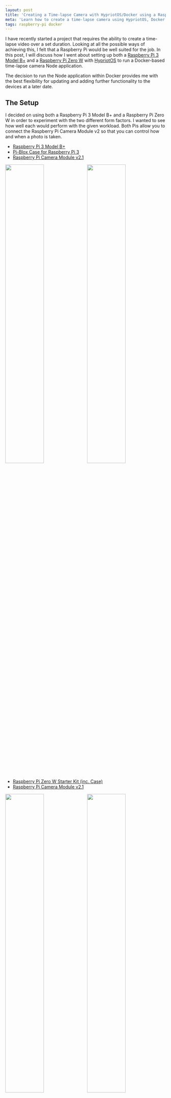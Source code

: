 ```yaml
---
layout: post
title: 'Creating a Time-lapse Camera with HypriotOS/Docker using a Raspberry Pi 3B+ and Raspberry Pi Zero W'
meta: 'Learn how to create a time-lapse camera using HypriotOS, Docker and Raspberry Pi devices. Discover step-by-step instructions and tips for building your own time-lapse camera.'
tags: raspberry-pi docker
---
```


I have recently started a project that requires the ability to create a time-lapse video over a set duration.
Looking at all the possible ways of achieving this, I felt that a Raspberry Pi would be well suited for the job.
In this post, I will discuss how I went about setting up both a [Raspberry Pi 3 Model B+](https://www.raspberrypi.org/products/raspberry-pi-3-model-b-plus/) and a [Raspberry Pi Zero W](https://www.raspberrypi.org/products/raspberry-pi-zero-w/) with [HypriotOS](https://blog.hypriot.com/) to run a Docker-based time-lapse camera Node application.

<!--more-->

The decision to run the Node application within Docker provides me with the best flexibility for updating and adding further functionality to the devices at a later date.

## The Setup

I decided on using both a Raspberry Pi 3 Model B+ and a Raspberry Pi Zero W in order to experiment with the two different form factors.
I wanted to see how well each would perform with the given workload.
Both Pis allow you to connect the Raspberry Pi Camera Module v2 so that you can control how and when a photo is taken.

- [Raspberry Pi 3 Model B+](https://www.amazon.co.uk/Raspberry-Pi-Model-64-Bit-Processor/dp/B07BDR5PDW)
- [Pi-Blox Case for Raspberry Pi 3](https://www.amazon.co.uk/Pi-Blox-Raspberry-Model-Camera-Black/dp/B017Z32E8A/)
- [Raspberry Pi Camera Module v2.1](https://www.amazon.co.uk/Raspberry-Pi-1080p-Camera-Module/dp/B01ER2SKFS/)

<div>
  <img style="width:49%;padding:0;float:left" src="/uploads/creating-a-time-lapse-camera-with-hypriotos-docker-using-a-raspberry-pi-3b-plus-and-raspberry-pi-zero-w/pi3b.jpg" />
  <img style="width:49%;padding:0;float:right" src="/uploads/creating-a-time-lapse-camera-with-hypriotos-docker-using-a-raspberry-pi-3b-plus-and-raspberry-pi-zero-w/pi3b-built.jpg" />
  <div style="clear:both"></div>
</div>

- [Raspberry Pi Zero W Starter Kit (inc. Case)](https://www.amazon.co.uk/Raspberry-Pi-Zero-Starter-Kit/dp/B072LWBL37/)
- [Raspberry Pi Camera Module v2.1](https://www.amazon.co.uk/Raspberry-Pi-1080p-Camera-Module/dp/B01ER2SKFS/)

<div>
  <img style="width:49%;padding:0;float:left" src="/uploads/creating-a-time-lapse-camera-with-hypriotos-docker-using-a-raspberry-pi-3b-plus-and-raspberry-pi-zero-w/pizero.jpg" />
  <img style="width:49%;padding:0;float:right" src="/uploads/creating-a-time-lapse-camera-with-hypriotos-docker-using-a-raspberry-pi-3b-plus-and-raspberry-pi-zero-w/pizero-built.jpg" />
  <div style="clear:both"></div>
</div>

## Building the Node Application

Now that I had decided on the equipment I was going to use, the next task was to create the [`timelapse.js`](https://github.com/eddmann/pi-timelapse/blob/master/timelapse.js) Node application.
The application is a simple script which uses `setInterval` to block and call the given `shoot` function with the desired delay.
Photos are organised into a deterministic `/year/month/day/hour/` directory structure, and each photo follows a `year_month_day_hour_minutes_seconds.jpg` naming convention.
The actual act of taking the photo (with the desired options) is delegated to the [`raspistill`](https://www.raspberrypi.org/documentation/usage/camera/raspicam/raspistill.md) command-line tool provided by the Raspberry Pi organisation.

```js
const { mkdirSync } = require('fs');
const { execSync } = require('child_process');

const toMilliseconds = seconds => seconds * 1000;

const getCurrentDate = () => {
  const now = new Date();
  const pad = number => number.toString().padStart(2, '0');

  return {
    year: now.getFullYear(),
    month: pad(now.getMonth() + 1),
    day: pad(now.getDate()),
    hours: pad(now.getHours()),
    minutes: pad(now.getMinutes()),
    seconds: pad(now.getSeconds()),
  };
};

const getDirectoryPath = path => {
  const { year, month, day, hours } = getCurrentDate();

  return `${path}/${year}/${month}/${day}/${hours}`;
};

const getFileName = path => {
  const { year, month, day, hours, minutes, seconds } = getCurrentDate();

  return `${path}/${year}_${month}_${day}_${hours}_${minutes}_${seconds}.jpg`;
};

const shoot = (basePath, options) => {
  const directory = getDirectoryPath(basePath);

  mkdirSync(directory, { recursive: true });

  const file = getFileName(directory);

  const output = execSync(`/opt/vc/bin/raspistill ${options} -o ${file}`);

  console.log(file);
};

const delay = process.env.TIME_DELAY || 30;
const basePath = process.env.BASE_PATH || '/var/photos';
const options = process.env.OPTIONS || '';

console.log(`Delay: ${delay}s, Path: '${basePath}', Options: '${options}'`);

setInterval(shoot, toMilliseconds(delay), basePath, options);
```

This script was then packaged into a Docker image using the following [`Dockerfile`](https://github.com/eddmann/pi-timelapse/blob/master/Dockerfile) file.

```docker
FROM balenalib/raspberry-pi-debian-node:11.3.0-stretch-run
RUN apt-get update -y && apt-get install libraspberrypi-bin -y
COPY timelapse.js /var/timelapse.js
VOLUME /var/photos
CMD ["node", "/var/timelapse.js"]
```

The image ensures that the [user-land](https://github.com/raspberrypi/userland) Raspberry Pi libraries are available (giving us access to `raspistill`) and provides us with a volume we can mount to our host OS, so as to persist photos taken regardless of the current container instance going away.

With these two files in place, I was now able to build and push the image to [Docker Hub](https://hub.docker.com/r/eddmann/pi-timelapse) for later use on the Raspberry Pis.

## Building the HypriotOS Image

The [Hypriot](https://github.com/hypriot) project takes a lot of the pain out of getting set up with using Docker on the Raspberry Pi and its ARM architecture.
It also includes the [cloud-init](https://cloudinit.readthedocs.io/en/latest/) library which allows you to clearly define how you wish the instance to be provisioned on first boot.

In regards to the two time-lapse devices, I used the following cloud-config, specified in [`user-data.yml`](https://github.com/eddmann/pi-timelapse/blob/master/hypriot/user-data.yml).

```yaml
#cloud-config

hostname: timelapse
manage_etc_hosts: true

users:
  - name: pi
    gecos: 'Raspberry Pi'
    sudo: ALL=(ALL) NOPASSWD:ALL
    shell: /bin/bash
    groups: users,docker,video
    plain_text_passwd: password
    lock_passwd: false
    ssh_pwauth: true
    chpasswd: { expire: false }

locale: 'en_US.UTF-8'
timezone: 'Europe/London'

write_files:
  - content: |
      allow-hotplug wlan0
      iface wlan0 inet dhcp
      wpa-conf /etc/wpa_supplicant/wpa_supplicant.conf
      iface default inet dhcp
    path: /etc/network/interfaces.d/wlan0
  - content: |
      country=GB
      ctrl_interface=DIR=/var/run/wpa_supplicant GROUP=netdev
      update_config=1
      network={
        ssid="ssid"
        psk="password"
        proto=RSN
        key_mgmt=WPA-PSK
        pairwise=CCMP
        auth_alg=OPEN
      }
    path: /etc/wpa_supplicant/wpa_supplicant.conf

runcmd:
  - 'systemctl restart avahi-daemon'
  - 'ifup wlan0'
  - 'mkdir -p /home/pi/photos'
  - [
      docker, run,
      "-d", "--privileged",
      "--restart", "always",
      "--volume", "/home/pi/photos:/var/photos",
      "--name", "timelapse",
      "--env", "TIME_DELAY=30",
      "--env", 'OPTIONS=""',
      "eddmann/pi-timelapse"
    ]
```

This provisions the given instance with the desired user account, WiFi access and starts the Docker container instance with the provided options.
As well as this definition, I was also required to ensure that the camera module was enabled.
To do this, I created a [`boot-config.txt`](https://github.com/eddmann/pi-timelapse/blob/master/hypriot/boot-config.txt) file as follows.

```ini
hdmi_force_hotplug=1
enable_uart=0

# camera settings, see http://elinux.org/RPiconfig#Camera
start_x=1
disable_camera_led=1
gpu_mem=128

# Enable audio (added by raspberrypi-sys-mods)
dtparam=audio=on
```

With these two files now defined, I was able to use the [flash script](https://github.com/hypriot/flash) provided by Hypriot to easily write the given image to two separate MicroSD cards.
The only varying factor per image was the desired hostname, and as such I was able to supply this whilst invoking the flash script.

```bash
flash \
  --hostname timelapse \
  --userdata user-data.yml \
  --bootconf boot-config.txt \
  https://github.com/hypriot/image-builder-rpi/releases/download/v1.10.0-rc2/hypriotos-rpi-v1.10.0-rc2.img.zip
```

With both the Docker and Raspberry Pi HypriotOS images now written, I was able to move on to actually experimenting with the devices. 📸

## Booting the Raspberry Pi Time-lapse Camera

After inserting MicroSD cards into each Raspberry Pi, I was able to access both devices via SSH using the chosen hostnames (i.e. `timelapse.local`).
The Docker container had been successfully configured to start at boot time and would restart automatically in the event of any errors.

![Complete Raspberry Pi Builds](/uploads/creating-a-time-lapse-camera-with-hypriotos-docker-using-a-raspberry-pi-3b-plus-and-raspberry-pi-zero-w/pi-built.jpg)

The only step now is to wait for the time-lapse to complete, and then finally I can stitch the images together using some simple video editing software.

